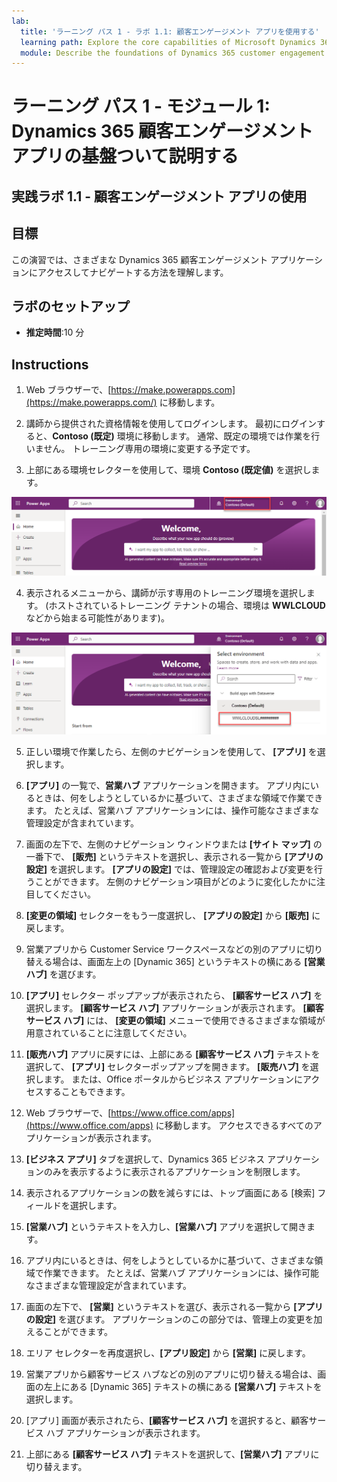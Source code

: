 ```yaml
---
lab:
  title: 'ラーニング パス 1 - ラボ 1.1: 顧客エンゲージメント アプリを使用する'
  learning path: Explore the core capabilities of Microsoft Dynamics 365 customer engagement apps
  module: Describe the foundations of Dynamics 365 customer engagement apps
---
```


ラーニング パス 1 - モジュール 1: Dynamics 365 顧客エンゲージメント アプリの基盤ついて説明する
========================

## 実践ラボ 1.1 - 顧客エンゲージメント アプリの使用 

## 目標

この演習では、さまざまな Dynamics 365 顧客エンゲージメント アプリケーションにアクセスしてナビゲートする方法を理解します。 

## ラボのセットアップ

  - **推定時間**:10 分

## Instructions

1. Web ブラウザーで、[https://make.powerapps.com](https://make.powerapps.com/) に移動します。 

2. 講師から提供された資格情報を使用してログインします。 最初にログインすると、**Contoso (既定)** 環境に移動します。 通常、既定の環境では作業を行いません。 トレーニング専用の環境に変更する予定です。 

3.  上部にある環境セレクターを使用して、環境 **Contoso (既定値)** を選択します。 

![環境の選択](media/lab-11-work-with-customer-engagement-apps-01.png)

4. 表示されるメニューから、講師が示す専用のトレーニング環境を選択します。 (ホストされているトレーニング テナントの場合、環境は **WWLCLOUD** などから始まる可能性があります)。

![環境の検証](media/lab-11-work-with-customer-engagement-apps-02.png)

5. 正しい環境で作業したら、左側のナビゲーションを使用して、 **[アプリ]** を選択します。 

6. **[アプリ]** の一覧で、**営業ハブ** アプリケーションを開きます。 アプリ内にいるときは、何をしようとしているかに基づいて、さまざまな領域で作業できます。 たとえば、営業ハブ アプリケーションには、操作可能なさまざまな管理設定が含まれています。

7. 画面の左下で、左側のナビゲーション ウィンドウまたは **[サイト マップ]** の一番下で、 **[販売]** というテキストを選択し、表示される一覧から **[アプリの設定]** を選択します。 **[アプリの設定]** では、管理設定の確認および変更を行うことができます。 左側のナビゲーション項目がどのように変化したかに注目してください。

8. **[変更の領域]** セレクターをもう一度選択し、 **[アプリの設定]** から **[販売]** に戻します。

9. 営業アプリから Customer Service ワークスペースなどの別のアプリに切り替える場合は、画面左上の [Dynamic 365] というテキストの横にある **[営業ハブ]** を選びます。

10.  **[アプリ]** セレクター ポップアップが表示されたら、 **[顧客サービス ハブ]** を選択します。 **[顧客サービス ハブ]** アプリケーションが表示されます。 **[顧客サービス ハブ]** には、 **[変更の領域]** メニューで使用できるさまざまな領域が用意されていることに注意してください。

11. **[販売ハブ]** アプリに戻すには、上部にある **[顧客サービス ハブ]** テキストを選択して、 **[アプリ]** セレクターポップアップを開きます。 **[販売ハブ]** を選択します。
または、Office ポータルからビジネス アプリケーションにアクセスすることもできます。 

12. Web ブラウザーで、[https://www.office.com/apps](https://www.office.com/apps) に移動します。 アクセスできるすべてのアプリケーションが表示されます。

13. **[ビジネス アプリ]** タブを選択して、Dynamics 365 ビジネス アプリケーションのみを表示するように表示されるアプリケーションを制限します。

14. 表示されるアプリケーションの数を減らすには、トップ画面にある [検索] フィールドを選択します。

15. **[営業ハブ]** というテキストを入力し、**[営業ハブ]** アプリを選択して開きます。

16. アプリ内にいるときは、何をしようとしているかに基づいて、さまざまな領域で作業できます。 たとえば、営業ハブ アプリケーションには、操作可能なさまざまな管理設定が含まれています。

17. 画面の左下で、 **[営業]** というテキストを選び、表示される一覧から **[アプリの設定]** を選びます。 アプリケーションのこの部分では、管理上の変更を加えることができます。

18. エリア セレクターを再度選択し、**[アプリ設定]** から **[営業]** に戻します。

19. 営業アプリから顧客サービス ハブなどの別のアプリに切り替える場合は、画面の左上にある [Dynamic 365] テキストの横にある **[営業ハブ]** テキストを選択します。

20. [アプリ] 画面が表示されたら、**[顧客サービス ハブ]** を選択すると、顧客サービス ハブ アプリケーションが表示されます。

21. 上部にある **[顧客サービス ハブ]** テキストを選択して、**[営業ハブ]** アプリに切り替えます。
